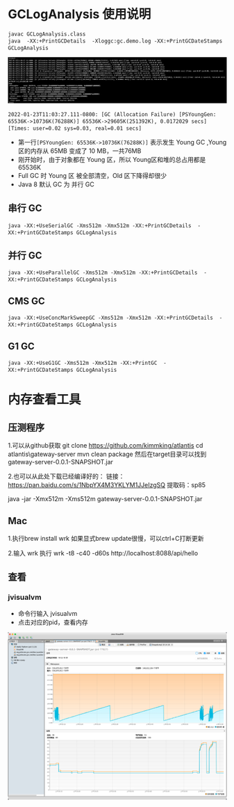 

# GCLogAnalysis 使用说明
```shell
javac GCLogAnalysis.class
java  -XX:+PrintGCDetails  -Xloggc:gc.demo.log -XX:+PrintGCDateStamps GCLogAnalysis
```
![运行结果](../resource/jvm.png)
```
2022-01-23T11:03:27.111-0800: [GC (Allocation Failure) [PSYoungGen: 65536K->10736K(76288K)] 65536K->29605K(251392K), 0.0172029 secs] [Times: user=0.02 sys=0.03, real=0.01 secs]
```
- 第一行`[PSYoungGen: 65536K->10736K(76288K)]` 表示发生 Young GC ,Young 区的内存从 65MB 变成了 10 MB，一共76MB
- 刚开始时，由于对象都在 Young 区，所以 Young区和堆的总占用都是 65536K
- Full GC 时 Young 区 被全部清空，Old 区下降得却很少
- Java 8 默认 GC 为 并行 GC

## 串行 GC
```shell
java -XX:+UseSerialGC -Xms512m -Xmx512m -XX:+PrintGCDetails  -XX:+PrintGCDateStamps GCLogAnalysis
```

## 并行 GC
```shell
java -XX:+UseParallelGC -Xms512m -Xmx512m -XX:+PrintGCDetails  -XX:+PrintGCDateStamps GCLogAnalysis
```

## CMS GC
```shell
java -XX:+UseConcMarkSweepGC -Xms512m -Xmx512m -XX:+PrintGCDetails  -XX:+PrintGCDateStamps GCLogAnalysis

```
## G1 GC
```shell
java -XX:+UseG1GC -Xms512m -Xmx512m -XX:+PrintGC  -XX:+PrintGCDateStamps GCLogAnalysis

```

# 内存查看工具
## 压测程序

1.可以从github获取
git clone https://github.com/kimmking/atlantis
cd atlantis\gateway-server
mvn clean package
然后在target目录可以找到gateway-server-0.0.1-SNAPSHOT.jar

2.也可以从此处下载已经编译好的：
链接：https://pan.baidu.com/s/1NbpYX4M3YKLYM1JJeIzgSQ
提取码：sp85

java -jar -Xmx512m -Xms512m gateway-server-0.0.1-SNAPSHOT.jar

## Mac

1.执行brew install wrk
如果显式brew update很慢，可以ctrl+C打断更新

2.输入 wrk
执行 wrk -t8 -c40 -d60s http://localhost:8088/api/hello

## 查看
### jvisualvm
- 命令行输入 jvisualvm
- 点击对应的pid，查看内存

![运行结果](../resource/jvm02.png)